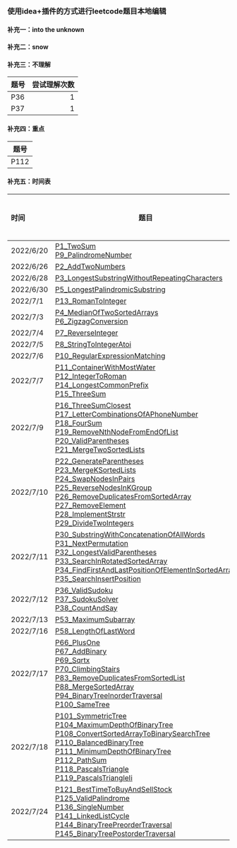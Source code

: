### 使用idea+插件的方式进行leetcode题目本地编辑

#### 补充一：into the unknown

#### 补充二：snow

#### 补充三：不理解

|题号|尝试理解次数|
|---|---:|
|P36|1|
|P37|1|

#### 补充四：重点

|题号|
|---|
|P112|

#### 补充五：时间表

|    时间    |    题目    |    当日题数    |    总题数    |    总天数    |    间隔时间    |
|	:---	|	---	|	---:	|	---:	|	---:	|	---:	|
|    2022/6/20    |    [P1_TwoSum](https://github.com/behappy00/LeetCodeSolution/tree/master/src/leetcode/editor/cn/P1_TwoSum.java) <br> [P9_PalindromeNumber](https://github.com/behappy00/LeetCodeSolution/tree/master/src/leetcode/editor/cn/P9_PalindromeNumber.java)    |    2    |    2    |    1    |    0    |
|    2022/6/26    |    [P2_AddTwoNumbers](https://github.com/behappy00/LeetCodeSolution/tree/master/src/leetcode/editor/cn/P2_AddTwoNumbers.java)    |    1    |    3    |    2    |    6    |
|    2022/6/28    |    [P3_LongestSubstringWithoutRepeatingCharacters](https://github.com/behappy00/LeetCodeSolution/tree/master/src/leetcode/editor/cn/P3_LongestSubstringWithoutRepeatingCharacters.java)    |    1    |    4    |    3    |    8    |
|    2022/6/30    |    [P5_LongestPalindromicSubstring](https://github.com/behappy00/LeetCodeSolution/tree/master/src/leetcode/editor/cn/P5_LongestPalindromicSubstring.java)    |    1    |    5    |    4    |    10    |
|    2022/7/1    |    [P13_RomanToInteger](https://github.com/behappy00/LeetCodeSolution/tree/master/src/leetcode/editor/cn/P13_RomanToInteger.java)    |    1    |    6    |    5    |    11    |
|    2022/7/3    |    [P4_MedianOfTwoSortedArrays](https://github.com/behappy00/LeetCodeSolution/tree/master/src/leetcode/editor/cn/P4_MedianOfTwoSortedArrays.java) <br> [P6_ZigzagConversion](https://github.com/behappy00/LeetCodeSolution/tree/master/src/leetcode/editor/cn/P6_ZigzagConversion.java)    |    2    |    8    |    6    |    13    |
|    2022/7/4    |    [P7_ReverseInteger](https://github.com/behappy00/LeetCodeSolution/tree/master/src/leetcode/editor/cn/P7_ReverseInteger.java)    |    1    |    9    |    7    |    14    |
|    2022/7/5    |    [P8_StringToIntegerAtoi](https://github.com/behappy00/LeetCodeSolution/tree/master/src/leetcode/editor/cn/P8_StringToIntegerAtoi.java)    |    1    |    10    |    8    |    15    |
|    2022/7/6    |    [P10_RegularExpressionMatching](https://github.com/behappy00/LeetCodeSolution/tree/master/src/leetcode/editor/cn/P10_RegularExpressionMatching.java)    |    1    |    11    |    9    |    16    |
|    2022/7/7    |    [P11_ContainerWithMostWater](https://github.com/behappy00/LeetCodeSolution/tree/master/src/leetcode/editor/cn/P11_ContainerWithMostWater.java) <br> [P12_IntegerToRoman](https://github.com/behappy00/LeetCodeSolution/tree/master/src/leetcode/editor/cn/P12_IntegerToRoman.java) <br> [P14_LongestCommonPrefix](https://github.com/behappy00/LeetCodeSolution/tree/master/src/leetcode/editor/cn/P14_LongestCommonPrefix.java) <br> [P15_ThreeSum](https://github.com/behappy00/LeetCodeSolution/tree/master/src/leetcode/editor/cn/P15_ThreeSum.java)    |    4    |    15    |    10    |    17    |
|    2022/7/9    |    [P16_ThreeSumClosest](https://github.com/behappy00/LeetCodeSolution/tree/master/src/leetcode/editor/cn/P16_ThreeSumClosest.java) <br> [P17_LetterCombinationsOfAPhoneNumber](https://github.com/behappy00/LeetCodeSolution/tree/master/src/leetcode/editor/cn/P17_LetterCombinationsOfAPhoneNumber.java) <br> [P18_FourSum](https://github.com/behappy00/LeetCodeSolution/tree/master/src/leetcode/editor/cn/P18_FourSum.java) <br> [P19_RemoveNthNodeFromEndOfList](https://github.com/behappy00/LeetCodeSolution/tree/master/src/leetcode/editor/cn/P19_RemoveNthNodeFromEndOfList.java) <br> [P20_ValidParentheses](https://github.com/behappy00/LeetCodeSolution/tree/master/src/leetcode/editor/cn/P20_ValidParentheses.java) <br> [P21_MergeTwoSortedLists](https://github.com/behappy00/LeetCodeSolution/tree/master/src/leetcode/editor/cn/P21_MergeTwoSortedLists.java)    |    6    |    21    |    11    |    19    |
|    2022/7/10    |    [P22_GenerateParentheses](https://github.com/behappy00/LeetCodeSolution/tree/master/src/leetcode/editor/cn/P22_GenerateParentheses.java) <br> [P23_MergeKSortedLists](https://github.com/behappy00/LeetCodeSolution/tree/master/src/leetcode/editor/cn/P23_MergeKSortedLists.java) <br> [P24_SwapNodesInPairs](https://github.com/behappy00/LeetCodeSolution/tree/master/src/leetcode/editor/cn/P24_SwapNodesInPairs.java) <br> [P25_ReverseNodesInKGroup](https://github.com/behappy00/LeetCodeSolution/tree/master/src/leetcode/editor/cn/P25_ReverseNodesInKGroup.java) <br> [P26_RemoveDuplicatesFromSortedArray](https://github.com/behappy00/LeetCodeSolution/tree/master/src/leetcode/editor/cn/P26_RemoveDuplicatesFromSortedArray.java) <br> [P27_RemoveElement](https://github.com/behappy00/LeetCodeSolution/tree/master/src/leetcode/editor/cn/P27_RemoveElement.java) <br> [P28_ImplementStrstr](https://github.com/behappy00/LeetCodeSolution/tree/master/src/leetcode/editor/cn/P28_ImplementStrstr.java)  <br> [P29_DivideTwoIntegers](https://github.com/behappy00/LeetCodeSolution/tree/master/src/leetcode/editor/cn/P29_DivideTwoIntegers.java)    |    8    |    29    |    12    |    20    |
|    2022/7/11    |    [P30_SubstringWithConcatenationOfAllWords](https://github.com/behappy00/LeetCodeSolution/tree/master/src/leetcode/editor/cn/P30_SubstringWithConcatenationOfAllWords.java) <br> [P31_NextPermutation](https://github.com/behappy00/LeetCodeSolution/tree/master/src/leetcode/editor/cn/P31_NextPermutation.java) <br> [P32_LongestValidParentheses](https://github.com/behappy00/LeetCodeSolution/tree/master/src/leetcode/editor/cn/P32_LongestValidParentheses.java) <br> [P33_SearchInRotatedSortedArray](https://github.com/behappy00/LeetCodeSolution/tree/master/src/leetcode/editor/cn/P33_SearchInRotatedSortedArray.java) <br> [P34_FindFirstAndLastPositionOfElementInSortedArray](https://github.com/behappy00/LeetCodeSolution/tree/master/src/leetcode/editor/cn/P34_FindFirstAndLastPositionOfElementInSortedArray.java) <br> [P35_SearchInsertPosition](https://github.com/behappy00/LeetCodeSolution/tree/master/src/leetcode/editor/cn/P35_SearchInsertPosition.java)    |    6    |    35    |    13    |    21    |
|    2022/7/12    |    [P36_ValidSudoku](https://github.com/behappy01/LeetCodeSolution/tree/master/src/leetcode/editor/cn/P36_ValidSudoku.java) <br> [P37_SudokuSolver](https://github.com/behappy00/LeetCodeSolution/tree/master/src/leetcode/editor/cn/P37_SudokuSolver.java) <br> [P38_CountAndSay](https://github.com/behappy00/LeetCodeSolution/tree/master/src/leetcode/editor/cn/P38_CountAndSay.java)    |    3    |    38    |    14    |    22    |
|    2022/7/13    |    [P53_MaximumSubarray](https://github.com/behappy00/LeetCodeSolution/tree/master/src/leetcode/editor/cn/P53_MaximumSubarray.java)    |    1    |    39    |    15    |    23    |
|    2022/7/16    |    [P58_LengthOfLastWord](https://github.com/behappy00/LeetCodeSolution/tree/master/src/leetcode/editor/cn/P58_LengthOfLastWord.java)    |    1    |    40    |    16    |    26    |
|    2022/7/17    |    [P66_PlusOne](https://github.com/behappy00/LeetCodeSolution/tree/master/src/leetcode/editor/cn/P66_PlusOne.java) <br> [P67_AddBinary](https://github.com/behappy00/LeetCodeSolution/tree/master/src/leetcode/editor/cn/P67_AddBinary.java) <br> [P69_Sqrtx](https://github.com/behappy00/LeetCodeSolution/tree/master/src/leetcode/editor/cn/P69_Sqrtx.java) <br> [P70_ClimbingStairs](https://github.com/behappy00/LeetCodeSolution/tree/master/src/leetcode/editor/cn/P70_ClimbingStairs.java) <br> [P83_RemoveDuplicatesFromSortedList](https://github.com/behappy00/LeetCodeSolution/tree/master/src/leetcode/editor/cn/P83_RemoveDuplicatesFromSortedList.java) <br> [P88_MergeSortedArray](https://github.com/behappy00/LeetCodeSolution/tree/master/src/leetcode/editor/cn/P88_MergeSortedArray.java) <br> [P94_BinaryTreeInorderTraversal](https://github.com/behappy00/LeetCodeSolution/tree/master/src/leetcode/editor/cn/P94_BinaryTreeInorderTraversal.java) <br> [P100_SameTree](https://github.com/behappy00/LeetCodeSolution/tree/master/src/leetcode/editor/cn/P100_SameTree.java)    |    8    |    48    |    17    |    27    |	
|    2022/7/18    |    [P101_SymmetricTree](https://github.com/behappy00/LeetCodeSolution/tree/master/src/leetcode/editor/cn/P101_SymmetricTree.java) <br> [P104_MaximumDepthOfBinaryTree](https://github.com/behappy00/LeetCodeSolution/tree/master/src/leetcode/editor/cn/P104_MaximumDepthOfBinaryTree.java) <br> [P108_ConvertSortedArrayToBinarySearchTree](https://github.com/behappy00/LeetCodeSolution/tree/master/src/leetcode/editor/cn/P108_ConvertSortedArrayToBinarySearchTree.java) <br> [P110_BalancedBinaryTree](https://github.com/behappy00/LeetCodeSolution/tree/master/src/leetcode/editor/cn/P110_BalancedBinaryTree.java) <br> [P111_MinimumDepthOfBinaryTree](https://github.com/behappy00/LeetCodeSolution/tree/master/src/leetcode/editor/cn/P111_MinimumDepthOfBinaryTree.java) <br> [P112_PathSum](https://github.com/behappy00/LeetCodeSolution/tree/master/src/leetcode/editor/cn/P112_PathSum.java) <br> [P118_PascalsTriangle](https://github.com/behappy00/LeetCodeSolution/tree/master/src/leetcode/editor/cn/P118_PascalsTriangle.java) <br> [P119_PascalsTriangleIi](https://github.com/behappy00/LeetCodeSolution/tree/master/src/leetcode/editor/cn/P119_PascalsTriangleIi.java)    |    8    |    56    |    18    |    28    |	
|    2022/7/24    |    [P121_BestTimeToBuyAndSellStock](https://github.com/behappy00/LeetCodeSolution/tree/master/src/leetcode/editor/cn/P121_BestTimeToBuyAndSellStock.java) <br> [P125_ValidPalindrome](https://github.com/behappy00/LeetCodeSolution/tree/master/src/leetcode/editor/cn/P125_ValidPalindrome.java) <br> [P136_SingleNumber](https://github.com/behappy00/LeetCodeSolution/tree/master/src/leetcode/editor/cn/P136_SingleNumber.java) <br> [P141_LinkedListCycle](https://github.com/behappy00/LeetCodeSolution/tree/master/src/leetcode/editor/cn/P141_LinkedListCycle.java) <br> [P144_BinaryTreePreorderTraversal](https://github.com/behappy00/LeetCodeSolution/tree/master/src/leetcode/editor/cn/P144_BinaryTreePreorderTraversal.java) <br> [P145_BinaryTreePostorderTraversal](https://github.com/behappy00/LeetCodeSolution/tree/master/src/leetcode/editor/cn/P145_BinaryTreePostorderTraversal.java)    |    6    |    62    |    19    |    34    |	
